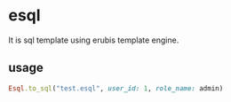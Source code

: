 # esql
It is sql template using erubis template engine.

## usage
```ruby
Esql.to_sql("test.esql", user_id: 1, role_name: admin)
```
